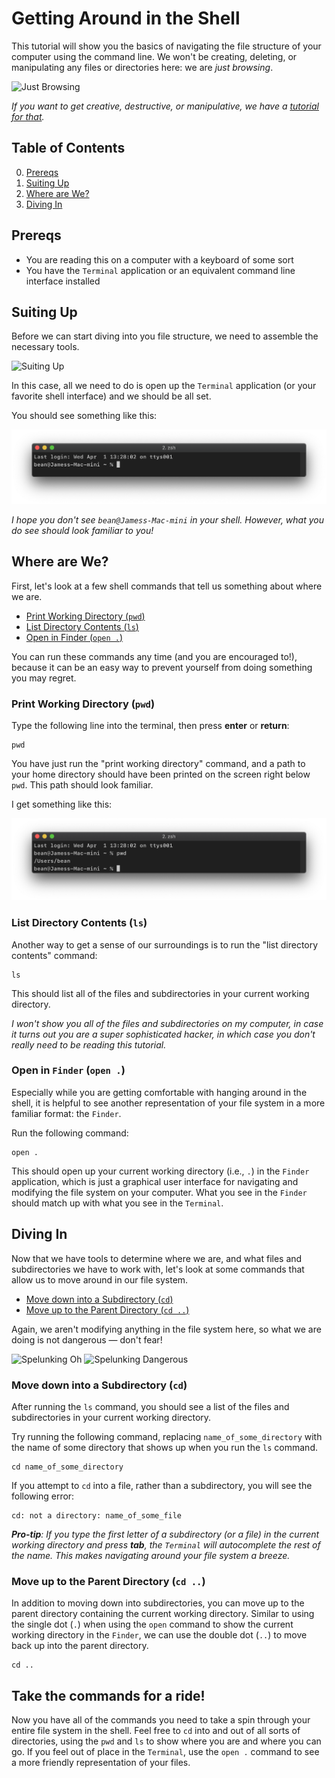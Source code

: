 # Getting Around in the Shell

This tutorial will show you the basics of navigating the file structure of your computer using the command line. We won't be creating, deleting, or manipulating any files or directories here: we are *just browsing*. 

![Just Browsing](https://media.giphy.com/media/3o6MbhosEUNb9CjKTe/giphy.gif)

*If you want to get creative, destructive, or manipulative, we have a [tutorial for that](ModifyingContentsShell.md).*

## Table of Contents

0. [Prereqs](#prereqs)
1. [Suiting Up](#suiting-up)
2. [Where are We?](#where-are-we)
3. [Diving In](#diving-in)

## Prereqs

- You are reading this on a computer with a keyboard of some sort
- You have the `Terminal` application or an equivalent command line interface installed

## Suiting Up

Before we can start diving into you file structure, we need to assemble the necessary tools.

![Suiting Up](https://media.giphy.com/media/aqVzIceJ7qq8E/giphy.gif)

In this case, all we need to do is open up the `Terminal` application (or your favorite shell interface) and we should be all set. 

You should see something like this:

![Empty terminal](img/empty_terminal.png)

_I hope you don't see `bean@Jamess-Mac-mini` in your shell. However, what you do see should look familiar to you!_

## Where are We?

First, let's look at a few shell commands that tell us something about where we are. 

- [Print Working Directory (`pwd`)](#print-working-directory-pwd)
- [List Directory Contents (`ls`)](#list-directory-contents-ls)
- [Open in Finder (`open .`)](#open-in-finder-open-.)

You can run these commands any time (and you are encouraged to!), because it can be an easy way to prevent yourself from doing something you may regret.

### Print Working Directory (`pwd`)

Type the following line into the terminal, then press **enter** or **return**:

	pwd
	
You have just run the "print working directory" command, and a path to your home directory should have been printed on the screen right below `pwd`. This path should look familiar. 

I get something like this:

![pwd](img/pwd.png)

### List Directory Contents (`ls`)

Another way to get a sense of our surroundings is to run the "list directory contents" command:

	ls
	
This should list all of the files and subdirectories in your current working directory.

*I won't show you all of the files and subdirectories on my computer, in case it turns out you are a super sophisticated hacker, in which case you don't really need to be reading this tutorial.*

### Open in `Finder` (`open .`)

Especially while you are getting comfortable with hanging around in the shell, it is helpful to see another representation of your file system in a more familiar format: the `Finder`.

Run the following command:

	open .
	
This should open up your current working directory (i.e., `.`) in the `Finder` application, which is just a graphical user interface for navigating and modifying the file system on your computer. What you see in the `Finder` should match up with what you see in the `Terminal`.

## Diving In

Now that we have tools to determine where we are, and what files and subdirectories we have to work with, let's look at some commands that allow us to move around in our file system. 

- [Move down into a Subdirectory (`cd`)](#move-down-into-a-subdirectory-cd)
- [Move up to the Parent Directory (`cd ..`)](#move-up-to-the-parent-directory-cd-..)

Again, we aren't modifying anything in the file system here, so what we are doing is not dangerous — don't fear!

![Spelunking Oh](https://media.giphy.com/media/xUySTXTjV5FEL8f8Os/giphy.gif) 
![Spelunking Dangerous](https://media.giphy.com/media/xUySTvOb3qiAlrT9qU/giphy.gif)

### Move down into a Subdirectory (`cd`)

After running the `ls` command, you should see a list of the files and subdirectories in your current working directory.

Try running the following command, replacing `name_of_some_directory` with the name of some directory that shows up when you run the `ls` command.

	cd name_of_some_directory
	
If you attempt to `cd` into a file, rather than a subdirectory, you will see the following error:

	cd: not a directory: name_of_some_file
	
_**Pro-tip**: If you type the first letter of a subdirectory (or a file) in the current working directory and press **tab**, the `Terminal` will autocomplete the rest of the name. This makes navigating around your file system a breeze._

### Move up to the Parent Directory (`cd ..`)

In addition to moving down into subdirectories, you can move up to the parent directory containing the current working directory. Similar to using the single dot (`.`) when using the `open` command to show the current working directory in the `Finder`, we can use the double dot (`..`) to move back up into the parent directory.

	cd ..
	
## Take the commands for a ride!

Now you have all of the commands you need to take a spin through your entire file system in the shell. Feel free to `cd` into and out of all sorts of directories, using the `pwd` and `ls` to show where you are and where you can go. If you feel out of place in the `Terminal`, use the `open .` command to see a more friendly representation of your files.